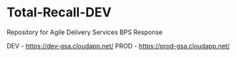 # Total-Recall-DEV
Repository for Agile Delivery Services BPS Response

DEV - https://dev-gsa.cloudapp.net/
PROD - https://prod-gsa.cloudapp.net/
